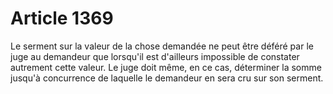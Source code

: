# Article 1369

Le serment sur la valeur de la chose demandée ne peut être déféré par le juge au demandeur que lorsqu'il est d'ailleurs impossible de constater autrement cette valeur.   Le juge doit même, en ce cas, déterminer la somme jusqu'à concurrence de laquelle le demandeur en sera cru sur son serment.